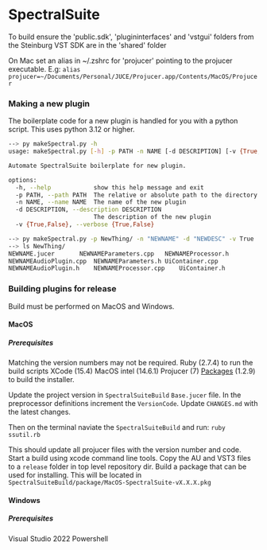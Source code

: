 # SpectralSuite

To build ensure the 'public.sdk', 'plugininterfaces' and 'vstgui' 
folders from the 
Steinburg VST SDK are in the 'shared' folder

On Mac set an alias in ~/.zshrc for 'projucer' pointing to the projucer executable.
E.g: `alias projucer=~/Documents/Personal/JUCE/Projucer.app/Contents/MacOS/Projucer`


### Making a new plugin
The boilerplate code for a new plugin is handled for you with a python script. This uses python 3.12 or higher.
```bash
--> py makeSpectral.py -h
usage: makeSpectral.py [-h] -p PATH -n NAME [-d DESCRIPTION] [-v {True,False}]

Automate SpectralSuite boilerplate for new plugin.

options:
  -h, --help            show this help message and exit
  -p PATH, --path PATH  The relative or absolute path to the directory containing new plugin
  -n NAME, --name NAME  The name of the new plugin
  -d DESCRIPTION, --description DESCRIPTION
                        The description of the new plugin
  -v {True,False}, --verbose {True,False}
```
```bash
--> py makeSpectral.py -p NewThing/ -n "NEWNAME" -d "NEWDESC" -v True
--> ls NewThing/
NEWNAME.jucer		NEWNAMEParameters.cpp	NEWNAMEProcessor.h
NEWNAMEAudioPlugin.cpp	NEWNAMEParameters.h	UiContainer.cpp
NEWNAMEAudioPlugin.h	NEWNAMEProcessor.cpp	UiContainer.h
```

### Building plugins for release 
Build must be performed on MacOS and Windows.

#### MacOS
##### Prerequisites
Matching the version numbers may not be required. 
Ruby (2.7.4) to run the build scripts
XCode (15.4) 
MacOS intel (14.6.1)
Projucer (7)
[Packages](http://s.sudre.free.fr/Software/Packages/about.html) (1.2.9) to build the installer.


Update the project version in `SpectralSuiteBuild` `Base.jucer` file. 
In the preprocessor definitions increment the `VersionCode`.
Update `CHANGES.md` with the latest changes.

Then on the terminal naviate the `SpectralSuiteBuild` and run:
`ruby ssutil.rb`

This should update all projucer files with the version number and code. 
Start a build using xcode command line tools.
Copy the AU and VST3 files to a `release` folder in top level repository dir. 
Build a package that can be used for installing. This will be located in
`SpectralSuiteBuild/package/MacOS-SpectralSuite-vX.X.X.pkg`

#### Windows 
##### Prerequisites
Visual Studio 2022
Powershell


